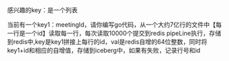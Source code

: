 感兴趣的key：是一个列表

当前有一个key1：meetingId，请你编写go代码，从一个大约7亿行的文件中【每一行是一个id】读取每一行，每次读取10000个提交到redis pipeLine执行，存储到redis中,key是key1拼接上每行的id，val是redis自增的64位整数，同时将key1+id和相应的自增值，存储到iceberg中，如果有失败，记录行号和id